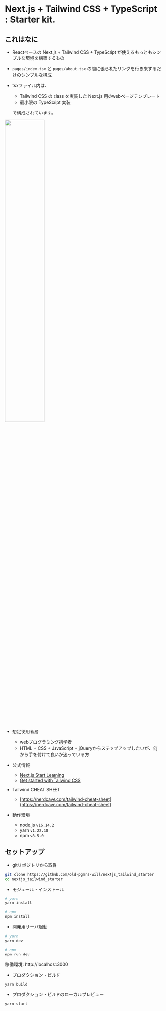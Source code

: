 # Next.js + Tailwind CSS + TypeScript : Starter kit.

## これはなに

- Reactベースの Next.js + Tailwind CSS + TypeScript が使えるもっともシンプルな環境を構築するもの
- `pages/index.tsx` と `pages/about.tsx` の間に張られたリンクを行き来するだけのシンプルな構成
- tsxファイル内は、
  - Tailwind CSS の class を実装した Next.js 用のwebページテンプレート
  - 最小限の TypeScript 実装

  で構成されています。
  
<img src="https://user-images.githubusercontent.com/102408514/176703139-93137ecb-4883-480b-9822-ba5046df14ec.png" width="50%" />

- 想定使用者層
  - webプログラミング初学者
  - HTML + CSS + JavaScript + jQueryからステップアップしたいが、何から手を付けて良いか迷っている方

- 公式情報
  - [Next.js Start Learning](https://nextjs.org/learn/foundations/about-nextjs)
  - [Get started with Tailwind CSS](https://tailwindcss.com/docs/installation)

- Tailwind CHEAT SHEET
  - [https://nerdcave.com/tailwind-cheat-sheet](https://nerdcave.com/tailwind-cheat-sheet)

- 動作環境
  - node.js `v16.14.2`
  - yarn `v1.22.18`
  - npm `v8.5.0`

## セットアップ

- gitリポジトリから取得

```bash
git clone https://github.com/old-pgmrs-will/nextjs_tailwind_starter
cd nextjs_tailwind_starter
```

- モジュール・インストール

```bash
# yarn
yarn install

# npm
npm install
```

- 開発用サーバ起動

```bash
# yarn
yarn dev

# npm
npm run dev
```

稼働環境: http://localhost:3000

- プロダクション・ビルド

```bash
yarn build
```

- プロダクション・ビルドのローカルプレビュー

```bash
yarn start
```
